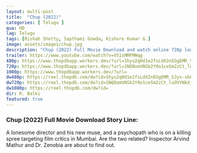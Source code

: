 ```yaml
---
layout: multi-post
title:  "Chup (2022)"
categories: [ Telugu ]
qua: HD
lag: Telugu
tags: [Rishab Shetty, Sapthami Gowda, Kishore Kumar G.]
image: assets/images/chup.jpg
description: "Chup (2022) Full Movie Download and watch online 720p low file size 500 mb."
trailer: https://www.youtube.com/watch?v=V51sMMFMWqg
480p: https://www.thopdbapp.workers.dev/?url=1hyu2qHd1e2fsLdX2nEGgEMR_SJyx-sbC
720p: https://www.thopdbapp.workers.dev/?url=1NQ8omVNSb2Y9o1ceSm2zCt_luOVYNkXj
1080p: https://www.thopdbapp.workers.dev/?url=
dw480p: https://reel.thopdb.com/dw?id=1hyu2qHd1e2fsLdX2nEGgEMR_SJyx-sbC
dw720p: https://reel.thopdb.com/dw?id=1NQ8omVNSb2Y9o1ceSm2zCt_luOVYNkXj
dw1080p: https://reel.thopdb.com/dw?id=
dir: R. Balki
featured: true
---
```


### Chup (2022) Full Movie Download Story Line:
A lonesome director and his new muse, and a psychopath who is on a killing spree targeting film critics in Mumbai. Are the two related? Inspector Arvind Mathur and Dr. Zenobia are about to find out.